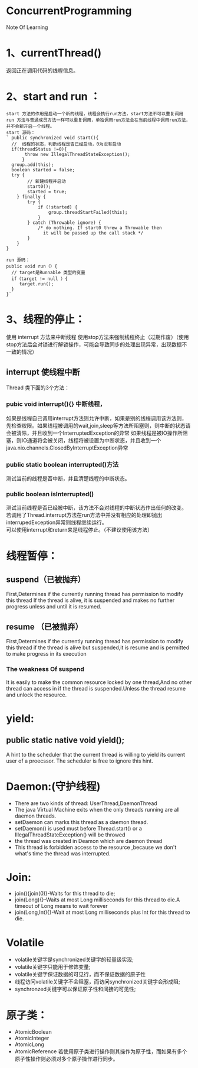# ConcurrentProgramming

Note Of Learning
# 1、currentThread() 
返回正在调用代码的线程信息。
# 2、start and run ：
    start 方法的作用是启动一个新的线程，线程会执行run方法，start方法不可以重复调用
    run 方法与普通成员方法一样可以重复调用，单独调用run方法会在当前线程中调用run方法，并不会新开启一个线程。
    start 源码：
    ` public synchronized void start(){
      //  线程的状态，判断线程是否已经启动，0为没有启动
      if(threadStatus !=0){
           throw new IllegalThreadStateException();
          }
      group.add(this);
      boolean started = false;
      try {
            // 新建线程并启动
            start0();
            started = true;
        } finally {
            try {
                if (!started) {
                    group.threadStartFailed(this);
                }
            } catch (Throwable ignore) {
                /* do nothing. If start0 threw a Throwable then
                  it will be passed up the call stack */
            }
        }
    }

    run 源码：
    public void run（）{
      // target是Runnable 类型的变量
      if（target != null ）{
         target.run();
      }
    }`
   
# 3、线程的停止：
使用 interrupt 方法来中断线程
使用stop方法来强制线程终止（过期作废）（使用stop方法后会对锁进行解锁操作，可能会导致同步的处理出现异常，出现数据不一致的情况）  
## interrupt 使线程中断
Thread 类下面的3个方法：
### pubic void interrupt(){}  中断线程，
如果是线程自己调用interrupt方法则允许中断，如果是别的线程调用该方法则，先检查权限。如果线程被调用的wait,join,sleep等方法所阻塞则，则中断的状态请会被清除，并且收到一个InterruptedException的异常
如果线程是被IO操作所阻塞，则IO通道将会被关闭，线程将被设置为中断状态，并且收到一个java.nio.channels.ClosedByInterruptException异常
### public static boolean interrupted()方法
测试当前的线程是否中断，并且清楚线程的中断状态。
### public boolean isInterrupted()
测试当前线程是否已经被中断，该方法不会对线程的中断状态作出任何的改变。
若调用了Thread.interrupt方法在run方法中并没有相应的处理即抛出interrupedException异常则线程继续运行。  
可以使用interrupt和return来是线程停止。（不建议使用该方法）
 
# 线程暂停：
## suspend（已被抛弃）
First,Determines if the currently running thread has permission to modify this thread
If the thread is alive, it is suspended and makes no further progress unless and until it is resumed.
## resume （已被抛弃）
First,Determines if the currently running thread has permission to modify this thread
if the thread is alive but suspended,it is resume and is permitted to make progress in its execution
### The weakness Of suspend
It is easily to make the common resource locked by one thread,And no other thread can access in if the thread is suspended.Unless the thread resume and unlock the resource.

# yield:
## public static native void yield();
A hint to the scheduler that the current thread is willing to yield its current user of a proecssor. The scheduler is free to ignore this hint.

# Daemon:(守护线程)
*    There are two kinds of thread: UserThread,DaemonThread
*    The java Virtual Machine exits when the only threads running are all daemon threads.
*    setDaemon can marks this thread as a daemon thread.
*    setDaemon() is used must before Thread.start() or a IllegalThreadStateException() will be throwed
*    the thread was created in Deamon which are daemon thread
*    This thread is forbidden access to the resource ,because we don't what's time the thread was interrupted.

# Join:
*   join(){join(0)}-Waits for this thread to die;
*   join(Long){}-Waits at most Long milliseconds for this thread to die.A timeout of Long means to wait forever
*   join(Long,Int){}-Wait at most Long milliseconds plus Int for this thread to die.

# Volatile
*   volatile关键字是synchronized关键字的轻量级实现;
*   volatile关键字只能用于修饰变量;
*   volatile关键字保证数据的可见行，而不保证数据的原子性
*   线程访问volatile关键字不会阻塞，而访问synchronized关键字会形成阻;
*   synchronzed关键字可以保证原子性和间接的可见性;

# 原子类：
*   AtomicBoolean
*   AtomicInteger
*   AtomicLong
*   AtomicReference
若使用原子类进行操作则其操作为原子性，而如果有多个原子性操作则必须对多个原子操作进行同步。



